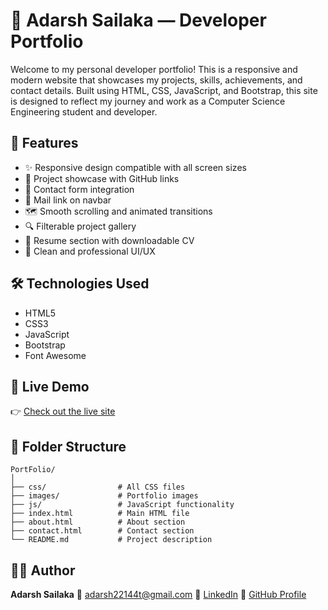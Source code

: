 # 💼 Adarsh Sailaka — Developer Portfolio

Welcome to my personal developer portfolio!
This is a responsive and modern website that showcases my projects, skills, achievements, and contact details. Built using HTML, CSS, JavaScript, and Bootstrap, this site is designed to reflect my journey and work as a Computer Science Engineering student and developer.

## 🚀 Features

* ✨ Responsive design compatible with all screen sizes
* 📂 Project showcase with GitHub links
* 💬 Contact form integration
* 📧 Mail link on navbar
* 🗺 Smooth scrolling and animated transitions
* 🔍 Filterable project gallery
* 📜 Resume section with downloadable CV
* 🎯 Clean and professional UI/UX

## 🛠 Technologies Used

* HTML5
* CSS3
* JavaScript
* Bootstrap
* Font Awesome

## 📸 Live Demo

👉 [Check out the live site](https://adarsh22144t.github.io/PortFolio/)

## 📁 Folder Structure

```
PortFolio/
│
├── css/                # All CSS files
├── images/             # Portfolio images
├── js/                 # JavaScript functionality
├── index.html          # Main HTML file
├── about.html          # About section
├── contact.html        # Contact section
└── README.md           # Project description
```

## 🧑‍💻 Author

**Adarsh Sailaka**
📧 [adarsh22144t@gmail.com](mailto:adarsh22144t@gmail.com)
🔗 [LinkedIn](https://www.linkedin.com/in/adarsh-sailaka)
📂 [GitHub Profile](https://github.com/Adarsh22144t)

